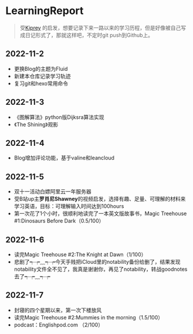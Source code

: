 # LearningReport

> 受[Kiprey](https://github.com/Kiprey/Skr_Learning/commits?author=Kiprey) 的启发，想要记录下来一路以来的学习历程，但是好像被自己写成日记形式了，那就这样吧，不定时git push到Github上。

## 2022-11-2

- 更换Blog的主题为Fluid
- 新建本仓库记录学习轨迹
- 复习git和hexo常用命令

## 2022-11-3

- 《图解算法》python版Dijksra算法实现
- 《The Shining》观影

## 2022-11-4

- Blog增加评论功能，基于valine和leancloud

## 2022-11-5

- 双十一活动白嫖阿里云一年服务器
- 受B站up主**罗肖尼Shawney**的视频启发，选择有趣、足量、可理解的材料来学习英语，目标：可理解输入时间达到100hours
- 第一次花了1个小时，很顺利地读完了一本英文版故事书，Magic Treehouse #1:Dinosaurs Before Dark（0.5/100）

## 2022-11-6

- 读完Magic Treehouse #2:The Knight at Dawn（1/100）
- 悲剧了┭┮﹏┭┮今天手贱把iCloud里的notability备份给删了，结果发现notability文件全不见了，我真是谢谢你，再见了notability，转战goodnotes去了┭┮﹏┭┮

## 2022-11-7

- 封寝的四个星期以来，第一次下楼放风
- 读完Magic Treehouse #2:Mummies in the morning（1.5/100）
- podcast：Englishpod.com （2/100）

